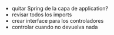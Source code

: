 - quitar Spring de la capa de application?
- revisar todos los imports
- crear interface para los controladores
- controlar cuando no devuelva nada
